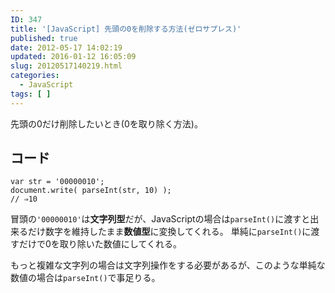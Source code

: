 ```yaml
---
ID: 347
title: '[JavaScript] 先頭の0を削除する方法(ゼロサプレス)'
published: true
date: 2012-05-17 14:02:19
updated: 2016-01-12 16:05:09
slug: 20120517140219.html
categories:
  - JavaScript
tags: [ ]
---
```

先頭の0だけ削除したいとき(0を取り除く方法)。
<!--more-->
<h2>コード</h2>
<pre class="language-javascript"><code>var str = '00000010';
document.write( parseInt(str, 10) );
// ⇒10</code></pre>

冒頭の<code>'00000010'</code>は<b>文字列型</b>だが、JavaScriptの場合は<code>parseInt()</code>に渡すと出来るだけ数字を維持したまま<b>数値型</b>に変換してくれる。
単純に<code>parseInt()</code>に渡すだけで0を取り除いた数値にしてくれる。

もっと複雑な文字列の場合は文字列操作をする必要があるが、このような単純な数値の場合は<code>parseInt()</code>で事足りる。